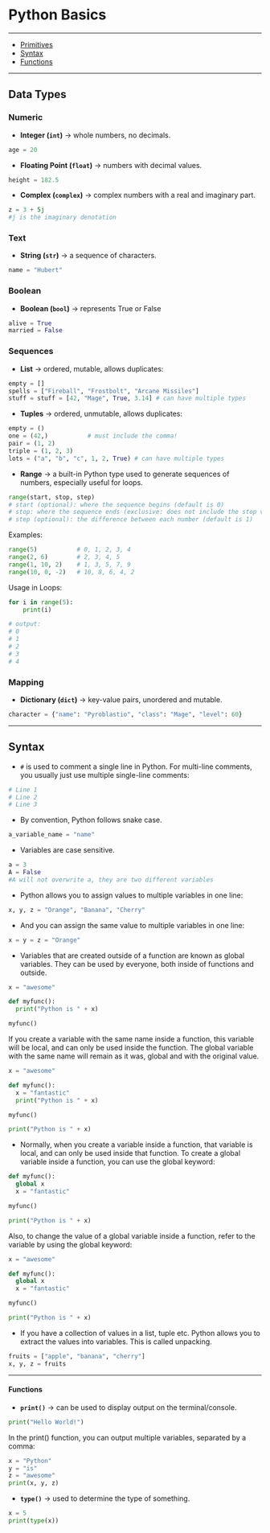 # Python Basics

---
- [Primitives](#primitives)
- [Syntax](#syntax)
- [Functions](#functions)
---

## Data Types

### Numeric 
- **Integer (`int`)** → whole numbers, no decimals.
```python
age = 20
```

- **Floating Point (`float`)** → numbers with decimal values.
```python 
height = 182.5
```

- **Complex (`complex`)** → complex numbers with a real and imaginary part.
```python
z = 3 + 5j
#j is the imaginary denotation
```



### Text 
- **String (`str`)** → a sequence of characters.
```python 
name = "Hubert"
```

### Boolean 
- **Boolean (`bool`)** → represents True or False
```python 
alive = True
married = False
```

### Sequences
- **List** → ordered, mutable, allows duplicates:
```python
empty = []
spells = ["Fireball", "Frostbolt", "Arcane Missiles"]
stuff = stuff = [42, "Mage", True, 3.14] # can have multiple types
```

- **Tuples** → ordered, unmutable, allows duplicates:
```python
empty = ()
one = (42,)           # must include the comma!
pair = (1, 2)
triple = (1, 2, 3)
lots = ("a", "b", "c", 1, 2, True) # can have multiple types
```
- **Range** → a built-in Python type used to generate sequences of numbers, especially useful for loops.
```python
range(start, stop, step) 
# start (optional): where the sequence begins (default is 0)
# stop: where the sequence ends (exclusive: does not include the stop value itself)
# step (optional): the difference between each number (default is 1)
```
Examples:
```python
range(5)           # 0, 1, 2, 3, 4
range(2, 6)        # 2, 3, 4, 5
range(1, 10, 2)    # 1, 3, 5, 7, 9
range(10, 0, -2)   # 10, 8, 6, 4, 2
```
Usage in Loops:
```python
for i in range(5):
    print(i)

# output:
# 0
# 1
# 2
# 3
# 4
```
### Mapping
- **Dictionary (`dict`)** → key-value pairs, unordered and mutable.
```python
character = {"name": "Pyroblastio", "class": "Mage", "level": 60}
```
---

## Syntax
- `#` is used to comment a single line in Python.
For multi-line comments, you usually just use multiple single-line comments:

```python
# Line 1
# Line 2
# Line 3
```
- By convention, Python follows snake case.
```python 
a_variable_name = "name"
```
- Variables are case sensitive.
```python
a = 3
A = False
#A will not overwrite a, they are two different variables
```
- Python allows you to assign values to multiple variables in one line:
```python
x, y, z = "Orange", "Banana", "Cherry"
```
- And you can assign the same value to multiple variables in one line:
```python
x = y = z = "Orange"
```

- Variables that are created outside of a function are known as global variables. They can be used by everyone, both inside of functions and outside.
```python
x = "awesome"

def myfunc():
  print("Python is " + x)

myfunc()
```
If you create a variable with the same name inside a function, this variable will be local, and can only be used inside the function. The global variable with the same name will remain as it was, global and with the original value.

```python
x = "awesome"

def myfunc():
  x = "fantastic"
  print("Python is " + x)

myfunc()

print("Python is " + x)
```

- Normally, when you create a variable inside a function, that variable is local, and can only be used inside that function. To create a global variable inside a function, you can use the global keyword:
```python
def myfunc():
  global x
  x = "fantastic"

myfunc()

print("Python is " + x)
```

Also, to change the value of a global variable inside a function, refer to the variable by using the global keyword:
```python
x = "awesome"

def myfunc():
  global x
  x = "fantastic"

myfunc()

print("Python is " + x)
```

- If you have a collection of values in a list, tuple etc. Python allows you to extract the values into variables. This is called unpacking.
```python
fruits = ["apple", "banana", "cherry"]
x, y, z = fruits
```

---


#### Functions
- **`print()`** → can be used to display output on the terminal/console.
```python
print("Hello World!")
```
In the print() function, you can output multiple variables, separated by a comma:
```python
x = "Python"
y = "is"
z = "awesome"
print(x, y, z)
```

- **`type()`** → used to determine the type of something.
```python
x = 5
print(type(x))
```




